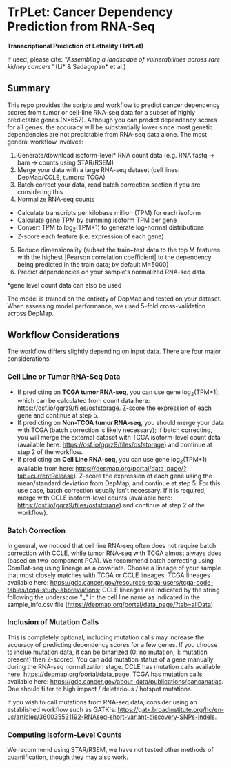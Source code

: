 # TrPLet: Cancer Dependency Prediction from RNA-Seq

**Transcriptional Prediction of Lethality (TrPLet)**

If used, please cite: _"Assembling a landscape of vulnerabilities across rare kidney cancers"_ (Li* & Sadagopan* et al.)

## Summary

This repo provides the scripts and workflow to predict cancer dependency scores from tumor or cell-line RNA-seq data for a subset of highly predictable genes (N=657). Although you can predict dependency scores for all genes, the accuracy will be substantially lower since most genetic dependencies are not predictable from RNA-seq data alone. The most general workflow involves:

1. Generate/download isoform-level* RNA count data (e.g. RNA fastq -> bam -> counts using STAR/RSEM)
2. Merge your data with a large RNA-seq dataset (cell lines: DepMap/CCLE, tumors: TCGA)
3. Batch correct your data, read batch correction section if you are considering this
4. Normalize RNA-seq counts
- Calculate transcripts per kilobase million (TPM) for each isoform
- Calculate gene TPM by summing isoform TPM per gene
- Convert TPM to log<sub>2</sub>(TPM+1) to generate log-normal distributions
- Z-score each feature (i.e. expression of each gene)
5. Reduce dimensionality (subset the train+test data to the top M features with the highest |Pearson correlation coefficient| to the dependency being predicted in the train data; by default M=5000)
6. Predict dependencies on your sample's normalized RNA-seq data

*gene level count data can also be used

The model is trained on the entirety of DepMap and tested on your dataset. When assessing model performance, we used 5-fold cross-validation across DepMap.

## Workflow Considerations

The workflow differs slightly depending on input data. There are four major considerations:

### Cell Line or Tumor RNA-Seq Data

- If predicting on __TCGA tumor RNA-seq__, you can use gene log<sub>2</sub>(TPM+1), which can be calculated from count data here: https://osf.io/gqrz9/files/osfstorage. Z-score the expression of each gene and continue at step 5.
- If predicting on __Non-TCGA tumor RNA-seq__, you should merge your data with TCGA (batch correction is likely necessary); if batch correcting, you will merge the external dataset with TCGA isoform-level count data (available here: https://osf.io/gqrz9/files/osfstorage) and continue at step 2 of the workflow.
- If predicting on __Cell Line RNA-seq__, you can use gene log<sub>2</sub>(TPM+1) available from here: https://depmap.org/portal/data_page/?tab=currentRelease). Z-score the expression of each gene using the mean/standard deviation from DepMap, and continue at step 5. For this use case, batch correction usually isn't necessary. If it is required, merge with CCLE isoform-level counts (available here: https://osf.io/gqrz9/files/osfstorage) and continue at step 2 of the workflow).

### Batch Correction

In general, we noticed that cell line RNA-seq often does not require batch correction with CCLE, while tumor RNA-seq with TCGA almost always does (based on two-component PCA). We recommend batch correcting using ComBat-seq using lineage as a covariate. Choose a lineage of your sample that most closely matches with TCGA or CCLE lineages. TCGA lineages available here: https://gdc.cancer.gov/resources-tcga-users/tcga-code-tables/tcga-study-abbreviations; CCLE lineages are indicated by the string following the underscore "_" in the cell line name as indicated in the sample_info.csv file (https://depmap.org/portal/data_page/?tab=allData).

### Inclusion of Mutation Calls

This is completely optional; including mutation calls may increase the accuracy of predicting dependency scores for a few genes. If you choose to inclue mutation data, it can be binarized (0: no mutation, 1: mutation present) then Z-scored. You can add mutation status of a gene manually during the RNA-seq normalization stage. CCLE has mutation calls available here: https://depmap.org/portal/data_page. TCGA has mutation calls available here: https://gdc.cancer.gov/about-data/publications/pancanatlas. One should filter to high impact / deleterious / hotspot mutations.

If you wish to call mutations from RNA-seq data, consider using an established workflow such as GATK's: https://gatk.broadinstitute.org/hc/en-us/articles/360035531192-RNAseq-short-variant-discovery-SNPs-Indels.

### Computing Isoform-Level Counts

We recommend using STAR/RSEM, we have not tested other methods of quantification, though they may also work.


